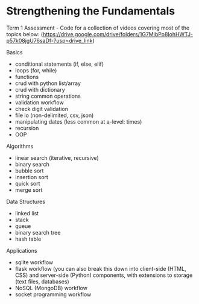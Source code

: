 # Strengthening the Fundamentals
Term 1 Assessment - Code for a collection of videos covering most of the topics below: (https://drive.google.com/drive/folders/1G7MibPo8lohHWTJ-p57k08jgU76saDf-?usp=drive_link)

Basics
- conditional statements (if, else, elif)
- loops (for, while)
- functions
- crud with python list/array
- crud with dictionary
- string common operations
- validation workflow
- check digit validation
- file io (non-delimited, csv, json)
- manipulating dates (less common at a-level: times)
- recursion
- OOP

Algorithms
- linear search (iterative, recursive)
- binary search
- bubble sort
- insertion sort
- quick sort
- merge sort

Data Structures
- linked list
- stack
- queue
- binary search tree
- hash table

Applications
- sqlite workflow
- flask workflow (you can also break this down into client-side (HTML, CSS) and server-side (Python) components, with extensions to storage (text files, databases) 
- NoSQL (MongoDB) workflow
- socket programming workflow
